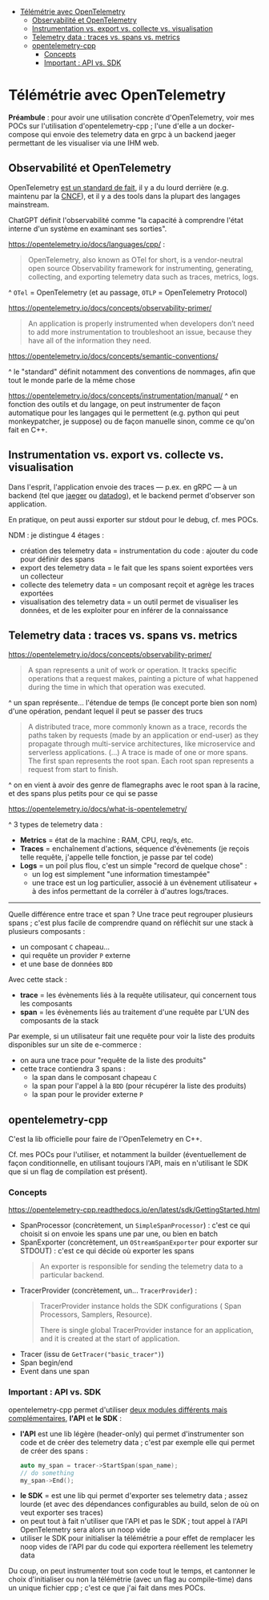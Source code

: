* [Télémétrie avec OpenTelemetry](#télémétrie-avec-opentelemetry)
  * [Observabilité et OpenTelemetry](#observabilité-et-opentelemetry)
  * [Instrumentation vs. export vs. collecte vs. visualisation](#instrumentation-vs-export-vs-collecte-vs-visualisation)
  * [Telemetry data : traces vs. spans vs. metrics](#telemetry-data---traces-vs-spans-vs-metrics)
  * [opentelemetry-cpp](#opentelemetry-cpp)
    + [Concepts](#concepts)
    + [Important : API vs. SDK](#important---api-vs-sdk)

# Télémétrie avec OpenTelemetry

**Préambule** : pour avoir une utilisation concrète d'OpenTelemetry, voir mes POCs sur l'utilisation d'opentelemetry-cpp ; l'une d'elle a un docker-compose qui envoie des telemetry data en grpc à un backend jaeger permettant de les visualiser via une IHM web.

## Observabilité et OpenTelemetry

OpenTelemetry [est un standard de fait](https://signoz.io/blog/opentelemetry-alternatives/), il y a du lourd derrière (e.g. maintenu par la [CNCF](https://fr.wikipedia.org/wiki/Cloud_Native_Computing_Foundation)), et il y a des tools dans la plupart des langages mainstream.

ChatGPT définit l'observabilité comme "la capacité à comprendre l'état interne d'un système en examinant ses sorties".

https://opentelemetry.io/docs/languages/cpp/ :

> OpenTelemetry, also known as OTel for short, is a vendor-neutral open source Observability framework for instrumenting, generating, collecting, and exporting telemetry data such as traces, metrics, logs.

^ `OTel` = OpenTelemetry (et au passage, `OTLP` = OpenTelemetry Protocol)

https://opentelemetry.io/docs/concepts/observability-primer/

> An application is properly instrumented when developers don’t need to add more instrumentation to troubleshoot an issue, because they have all of the information they need.

https://opentelemetry.io/docs/concepts/semantic-conventions/

^ le "standard" définit notamment des conventions de nommages, afin que tout le monde parle de la même chose


https://opentelemetry.io/docs/concepts/instrumentation/manual/
^ en fonction des outils et du langage, on peut instrumenter de façon automatique pour les langages qui le permettent (e.g. python qui peut monkeypatcher, je suppose) ou de façon manuelle sinon, comme ce qu'on fait en C++.

## Instrumentation vs. export vs. collecte vs. visualisation

Dans l'esprit, l'application envoie des traces — p.ex. en gRPC — à un backend (tel que [jaeger](https://www.jaegertracing.io/) ou [datadog](https://www.datadoghq.com/)), et le backend permet d'observer son application.

En pratique, on peut aussi exporter sur stdout pour le debug, cf. mes POCs.

NDM : je distingue 4 étages :

- création des telemetry data = instrumentation du code : ajouter du code pour définir des spans
- export des telemetry data = le fait que les spans soient exportées vers un collecteur
- collecte des telemetry data = un composant reçoit et agrège les traces exportées
- visualisation des telemetry data = un outil permet de visualiser les données, et de les exploiter pour en inférer de la connaissance

## Telemetry data : traces vs. spans vs. metrics

https://opentelemetry.io/docs/concepts/observability-primer/

> A span represents a unit of work or operation. It tracks specific operations that a request makes, painting a picture of what happened during the time in which that operation was executed.

^ un span représente... l'étendue de temps (le concept porte bien son nom) d'une opération, pendant lequel il peut se passer des trucs

> A distributed trace, more commonly known as a trace, records the paths taken by requests (made by an application or end-user) as they propagate through multi-service architectures, like microservice and serverless applications.
> (...)
> A trace is made of one or more spans. The first span represents the root span. Each root span represents a request from start to finish.

^ on en vient à avoir des genre de flamegraphs avec le root span à la racine, et des spans plus petits pour ce qui se passe


https://opentelemetry.io/docs/what-is-opentelemetry/

^ 3 types de telemetry data :

- **Metrics** = état de la machine : RAM, CPU, req/s, etc.
- **Traces** = enchaînement d'actions, séquence d'évènements (je reçois telle requête, j'appelle telle fonction, je passe par tel code)
- **Logs** = un poil plus flou, c'est un simple "record de quelque chose" :
    - un log est simplement "une information timestampée"
    - une trace est un log particulier, associé à un évènement utilisateur + à des infos permettant de la corréler à d'autres logs/traces.

----

Quelle différence entre trace et span ? Une trace peut regrouper plusieurs spans ; c'est plus facile de comprendre quand on réfléchit sur une stack à plusieurs composants :

- un composant `C` chapeau...
- qui requête un provider `P` externe
- et une base de données `BDD`

Avec cette stack :

- **trace** = les évènements liés à la requête utilisateur, qui concernent tous les composants
- **span** = les évènements liés au traitement d'une requête par L'UN des composants de la stack

Par exemple, si un utilisateur fait une requête pour voir la liste des produits disponibles sur un site de e-commerce :

- on aura une trace pour "requête de la liste des produits"
- cette trace contiendra 3 spans :
    - la span dans le composant chapeau `C`
    - la span pour l'appel à la `BDD` (pour récupérer la liste des produits)
    - la span pour le provider externe `P`

## opentelemetry-cpp

C'est la lib officielle pour faire de l'OpenTelemetry en C++.

Cf. mes POCs pour l'utiliser, et notamment la builder (éventuellement de façon conditionnelle, en utilisant toujours l'API, mais en n'utilisant le SDK que si un flag de compilation est présent).

### Concepts

https://opentelemetry-cpp.readthedocs.io/en/latest/sdk/GettingStarted.html

- SpanProcessor (concrètement, un `SimpleSpanProcessor`) : c'est ce qui choisit si on envoie les spans une par une, ou bien en batch
- SpanExporter (concrètement, un `OStreamSpanExporter` pour exporter sur STDOUT) : c'est ce qui décide où exporter les spans
    > An exporter is responsible for sending the telemetry data to a particular backend.
- TracerProvider (concrètement, un... `TracerProvider`) :
    > TracerProvider instance holds the SDK configurations ( Span Processors, Samplers, Resource).
    >
    > There is single global TracerProvider instance for an application, and it is created at the start of application.
- Tracer (issu de `GetTracer("basic_tracer")`)
- Span begin/end
- Event dans une span

### Important : API vs. SDK

opentelemetry-cpp permet d'utiliser [deux modules différents mais complémentaires](https://opentelemetry-cpp.readthedocs.io/en/latest/api/Overview.html), **l'API** et **le SDK** :

- **l'API** est une lib légère (header-only) qui permet d'instrumenter son code et de créer des telemetry data ; c'est par exemple elle qui permet de créer des spans :
    ```cpp
    auto my_span = tracer->StartSpan(span_name);
    // do something
    my_span->End();
    ```
- **le SDK** = est une lib qui permet d'exporter ses telemetry data ; assez lourde (et avec des dépendances configurables au build, selon de où on veut exporter ses traces)
- on peut tout à fait n'utiliser que l'API et pas le SDK ; tout appel à l'API OpenTelemetry sera alors un noop vide
- utiliser le SDK pour initialiser la télémétrie a pour effet de remplacer les noop vides de l'API par du code qui exportera réellement les telemetry data

Du coup, on peut instrumenter tout son code tout le temps, et cantonner le choix d'initialiser ou non la télémétrie (avec un flag au compile-time) dans un unique fichier cpp ; c'est ce que j'ai fait dans mes POCs.

